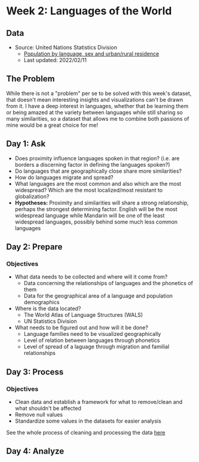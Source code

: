 # Week 2: Languages of the World
## Data
* Source: United Nations Statistics Division
  - [Population by language, sex and urban/rural residence](https://data.un.org/Data.aspx?q=language&d=POP&f=tableCode%3a27#POP)
  - Last updated: 2022/02/11
## The Problem
While there is not a "problem" per se to be solved with this week's dataset, that doesn't mean interesting insights and visualizations can't be drawn from it. I have a deep interest in languages, whether that be learning them or being amazed at the variety between languages while still sharing so many similarities, so a dataset that allows me to combine both passions of mine would be a great choice for me!  

## Day 1: Ask
* Does proximity influence languages spoken in that region? (i.e. are borders a discerning factor in defining the languages spoken?)
* Do languages that are geographically close share more similarities?
* How do languages migrate and spread?
* What languages are the most common and also which are the most widespread? Which are the most localized/most resistant to globalization?
* **Hypotheses:** Proximity and similarities will share a strong relationship, perhaps the strongest determining factor. English will be the most widespread language while Mandarin will be one of the least widespread languages, possibly behind some much less common languages

## Day 2: Prepare
### Objectives
* What data needs to be collected and where will it come from?
  - Data concerning the relationships of languages and the phonetics of them
  - Data for the geographical area of a language and population demographics
* Where is the data located?
  - The World Atlas of Language Structures (WALS)
  - UN Statistics Division
* What needs to be figured out and how will it be done?
  - Language families need to be visualized geographically
  - Level of relation between languages through phonetics
  - Level of spread of a laguage through migration and familial relationships

## Day 3: Process
### Objectives 
* Clean data and establish a framework for what to remove/clean and what shouldn't be affected
* Remove null values
* Standardize some values in the datasets for easier analysis

See the whole process of cleaning and processing the data [here](https://github.com/jbean1597/PersonalPortfolio/blob/main/DataAnalytics/YearInCode/Week_2/Day_3.md)

## Day 4: Analyze
